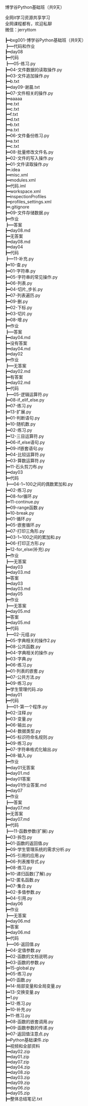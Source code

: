 博学谷Python基础班（共9天）

全网it学习资源共享学习<br>全网课程都有，欢迎私聊<br>微信：jerryttom<br>

┣━bxg001-博学谷Python基础班（共9天）<br> ┣━代码和作业<br> ┣━day08<br> ┣━代码<br> ┣━05-练习.py<br> ┣━04-文件数据的读取操作.py<br> ┣━03-文件追加操作.py<br> ┣━b.txt<br> ┣━day09-谢晨.txt<br> ┣━07-文件相关的操作.py<br> ┣━aaaaa<br> ┣━e.txt<br> ┣━c.txt<br> ┣━f.txt<br> ┣━d.txt<br> ┣━b.txt<br> ┣━a.txt<br> ┣━06-文件备份练习.py<br> ┣━a.txt<br> ┣━c.txt<br> ┣━08-批量修改文件名.py<br> ┣━02-文件的写入操作.py<br> ┣━01-文件读取操作.py<br> ┣━.idea<br> ┣━misc.xml<br> ┣━modules.xml<br> ┣━代码.iml<br> ┣━workspace.xml<br> ┣━inspectionProfiles<br> ┣━profiles_settings.xml<br> ┣━.gitignore<br> ┣━09-文件存储数据.py<br> ┣━作业<br> ┣━答案<br> ┣━day08.md<br> ┣━无答案<br> ┣━day08.md<br> ┣━day04<br> ┣━代码<br> ┣━11-补充.py<br> ┣━10-查.py<br> ┣━01-字符串.py<br> ┣━05-字符串的常见操作.py<br> ┣━06-列表.py<br> ┣━04-切片_步长.py<br> ┣━07-列表遍历.py<br> ┣━09-删.py<br> ┣━02-下标.py<br> ┣━03-切片.py<br> ┣━08-增.py<br> ┣━作业<br> ┣━答案<br> ┣━day04.md<br> ┣━没有答案<br> ┣━day04.md<br> ┣━day02<br> ┣━作业<br> ┣━无答案<br> ┣━day02.md<br> ┣━有答案<br> ┣━day02.md<br> ┣━代码<br> ┣━05-逻辑运算符.py<br> ┣━08-if_elif_else.py<br> ┣━07-练习.py<br> ┣━13-扩展.py<br> ┣━01-判断语句.py<br> ┣━10-随机数.py<br> ┣━02-练习.py<br> ┣━12-三目运算符.py<br> ┣━06-if_else语句.py<br> ┣━09-if嵌套语句.py<br> ┣━04-比较运算符.py<br> ┣━03-算数运算符.py<br> ┣━11-石头剪刀布.py<br> ┣━day03<br> ┣━代码<br> ┣━04-1~100之间的偶数累加和.py<br> ┣━02-练习.py<br> ┣━08-for循环.py<br> ┣━11-continue.py<br> ┣━09-range函数.py<br> ┣━10-break.py<br> ┣━01-循环.py<br> ┣━05-嵌套循环.py<br> ┣━07-打印三角形.py<br> ┣━03-1~100之间的累加和.py<br> ┣━06-打印正方形.py<br> ┣━12-for_else(补充).py<br> ┣━作业<br> ┣━无答案<br> ┣━day03<br> ┣━day03.md<br> ┣━答案<br> ┣━day03<br> ┣━day03.md<br> ┣━day05<br> ┣━作业<br> ┣━无答案<br> ┣━day05.md<br> ┣━答案<br> ┣━day05.md<br> ┣━代码<br> ┣━02-元组.py<br> ┣━05-字典相关的操作2.py<br> ┣━08-公共函数.py<br> ┣━04-字典相关的操作.py<br> ┣━03-字典.py<br> ┣━06-练习.py<br> ┣━01-列表的嵌套.py<br> ┣━07-公共方法.py<br> ┣━09-练习.py<br> ┣━学生管理代码.zip<br> ┣━day01<br> ┣━代码<br> ┣━01-第一个程序.py<br> ┣━02-注释.py<br> ┣━03-变量.py<br> ┣━06-输出.py<br> ┣━04-数据类型.py<br> ┣━05-标识符命名规则.py<br> ┣━09-练习.py<br> ┣━07-字符串格式化输出.py<br> ┣━08-输入.py<br> ┣━作业<br> ┣━day01无答案<br> ┣━day01.md<br> ┣━day01答案<br> ┣━day01作业答案.md<br> ┣━day07<br> ┣━作业<br> ┣━答案<br> ┣━day07.md<br> ┣━无答案<br> ┣━day07.md<br> ┣━代码<br> ┣━11-函数参数(扩展).py<br> ┣━03-拆包.py<br> ┣━01-函数的返回值.py<br> ┣━09-学生管理系统的需求分析.py<br> ┣━05-引用的应用.py<br> ┣━06-列表推导式.py<br> ┣━08-练习.py<br> ┣━10-递归函数(了解).py<br> ┣━12-匿名函数.py<br> ┣━07-集合.py<br> ┣━02-多值参数.py<br> ┣━04-引用.py<br> ┣━day06<br> ┣━作业<br> ┣━无答案<br> ┣━day06.md<br> ┣━答案<br> ┣━day06.md<br> ┣━代码<br> ┣━06-返回值.py<br> ┣━04-定值参数.py<br> ┣━02-函数的文档说明.py<br> ┣━03-函数的参数.py<br> ┣━15-global.py<br> ┣━05-练习.py<br> ┣━01-函数.py<br> ┣━14-局部变量和全局变量.py<br> ┣━13-交换变量.py<br> ┣━1.py<br> ┣━12-练习.py<br> ┣━10-补充.py<br> ┣━11-练习.py<br> ┣━08-函数的嵌套调用.py<br> ┣━09-函数参数的传递.py<br> ┣━07-返回值注意点.py<br> ┣━Python基础课件.zip<br> ┣━视频和全部资料<br> ┣━day02.zip<br> ┣━day01.zip<br> ┣━day07.zip<br> ┣━day04.zip<br> ┣━day08.zip<br> ┣━day03.zip<br> ┣━day09.zip<br> ┣━day06.zip<br> ┣━day05.zip<br> ┣━整体总结笔记.txt